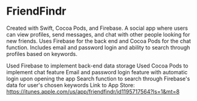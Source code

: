 # FriendFindr
Created with Swift, Cocoa Pods, and Firebase. A social app where users can view profiles, send messages, and chat with other people looking for new friends. Uses Firebase for the back end and Cocoa Pods for the chat function. Includes email and password login and ability to search through profiles based on keywords.

Used Firebase to implement back-end data storage
Used Cocoa Pods to implement chat feature
Email and password login feature with automatic login upon opening the app
Search function to search through Firebase's data for user's chosen keywords
Link to App Store: https://itunes.apple.com/us/app/friendfindr/id1195717564?ls=1&mt=8
